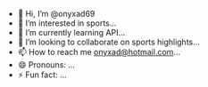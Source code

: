 - 👋 Hi, I’m @onyxad69
- 👀 I’m interested in sports...
- 🌱 I’m currently learning API...
- 💞️ I’m looking to collaborate on sports highlights...
- 📫 How to reach me onyxad@hotmail.com...
- 😄 Pronouns: ...
- ⚡ Fun fact: ...

<!---
onyxad69/onyxad69 is a ✨ special ✨ repository because its `README.md` (this file) appears on your GitHub profile.
You can click the Preview link to take a look at your changes.
--->
